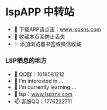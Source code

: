 # lspAPP 中转站
- :star2: 下载APP请点击：www.lspsns.com
- :panda_face: 收藏本页面防止丢失
- :sparkles: 添加浏览器书签或微信收藏

### LSP栖息的地方

- 👋 QQ群：1018581212
- 👀 I’m interested in ...
- 🌱 I’m currently learning ...
- 💞️ lsp：www.lspsns.com
- 📫 客服QQ：1776222711

<!---
TANG2T/TANG2T is a ✨ special ✨ repository because its `README.md` (this file) appears on your GitHub profile.
You can click the Preview link to take a look at your changes.
--->
